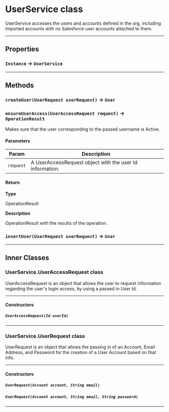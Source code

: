 # UserService class

UserService accesses the users and accounts defined in the org, including imported accounts with no Salesforce user accounts attached to them.

---
## Properties

### `Instance` → `UserService`

---
## Methods
### `createUser(UserRequest userRequest)` → `User`
### `ensureUserAccess(UserAccessRequest request)` → `OperationResult`

Makes sure that the user corresponding to the passed username is Active.

#### Parameters
|Param|Description|
|-----|-----------|
|`request` |  A UserAccessRequest object with the user Id information. |

#### Return

**Type**

OperationResult

**Description**

OperationResult with the results of the operation.

### `insertUser(UserRequest userRequest)` → `User`
---
## Inner Classes

### UserService.UserAccessRequest class

UserAccessRequest is an object that allows the user to request information regarding the user's login access, by using a passed in User Id.

---
#### Constructors
##### `UserAccessRequest(Id userId)`
---
### UserService.UserRequest class

UserRequest is an object that allows the passing in of an Account, Email Address, and Password for the creation of a User Account based on that info.

---
#### Constructors
##### `UserRequest(Account account, String email)`
##### `UserRequest(Account account, String email, String password)`
---
